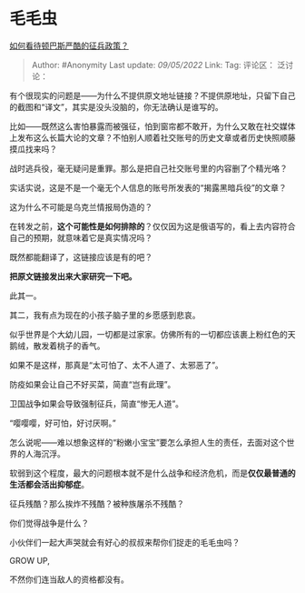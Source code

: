 # 毛毛虫
[如何看待顿巴斯严酷的征兵政策？](https://www.zhihu.com/question/531766442/answer/2476021336)

> Author: #Anonymity
> Last update: *09/05/2022*
> Link:
> Tag:
> 评论区：
> 泛讨论：

有个很现实的问题是——为什么不提供原文地址链接？不提供原地址，只留下自己的截图和“译文”，其实是没头没脑的，你无法确认是谁写的。

比如——既然这么害怕暴露而被强征，怕到窗帘都不敢开，为什么又敢在社交媒体上发布这么长篇大论的文章？不怕别人顺着社交账号的历史文章或者历史快照顺藤摸瓜找来吗？

战时逃兵役，毫无疑问是重罪。那么是把自己社交账号里的内容删了个精光咯？

实话实说，这是不是一个毫无个人信息的账号所发表的“揭露黑暗兵役”的文章？

这为什么不可能是乌克兰情报局伪造的？

在转发之前，**这个可能性是如何排除的**？仅仅因为这是俄语写的，看上去内容符合自己的预期，就意味着它是真实情况吗？

既然都能翻译了，这链接应该是有的吧？

**把原文链接发出来大家研究一下吧。**

此其一。

其二，我有点为现在的小孩子脑子里的乡愿感到悲哀。

似乎世界是个大幼儿园，一切都是过家家。仿佛所有的一切都应该裹上粉红色的天鹅绒，散发着桃子的香气。

如果不是这样，那真是“太可怕了、太不人道了、太邪恶了”。

防疫如果会让自己不好买菜，简直“岂有此理”。

卫国战争如果会导致强制征兵，简直“惨无人道”。

“嘤嘤嘤，好可怕，好讨厌啊。”

怎么说呢——难以想象这样的“粉嫩小宝宝”要怎么承担人生的责任，去面对这个世界的人海沉浮。

软弱到这个程度，最大的问题根本就不是什么战争和经济危机，而是**仅仅最普通的生活都会活出抑郁症**。

征兵残酷？那么挨炸不残酷？被种族屠杀不残酷？

你们觉得战争是什么？

小伙伴们一起大声哭就会有好心的叔叔来帮你们捉走的毛毛虫吗？

GROW UP,

不然你们连当敌人的资格都没有。
